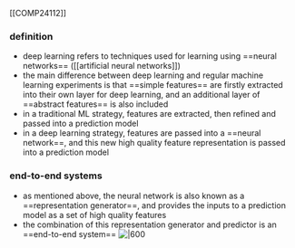 [[COMP24112]]

### definition
- deep learning refers to techniques used for learning using ==neural networks== ([[artificial neural networks]])
- the main difference between deep learning and regular machine learning experiments is that ==simple features== are firstly extracted into their own layer for deep learning, and an additional layer of ==abstract features== is also included
- in a traditional ML strategy, features are extracted, then refined and passed into a prediction model
- in a deep learning strategy, features are passed into a ==neural network==, and this new high quality feature representation is passed into a prediction model

### end-to-end systems
- as mentioned above, the neural network is also known as a ==representation generator==, and provides the inputs to a prediction model as a set of high quality features
- the combination of this representation generator and predictor is an ==end-to-end system==
![|600](https://i.imgur.com/No3ha21.png)
